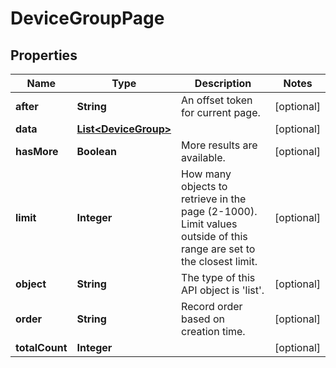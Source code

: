 
# DeviceGroupPage

## Properties
Name | Type | Description | Notes
------------ | ------------- | ------------- | -------------
**after** | **String** | An offset token for current page. |  [optional]
**data** | [**List&lt;DeviceGroup&gt;**](DeviceGroup.md) |  |  [optional]
**hasMore** | **Boolean** | More results are available. |  [optional]
**limit** | **Integer** | How many objects to retrieve in the page (2-1000). Limit values outside of this range are set to the closest limit. |  [optional]
**object** | **String** | The type of this API object is &#39;list&#39;. |  [optional]
**order** | **String** | Record order based on creation time. |  [optional]
**totalCount** | **Integer** |  |  [optional]



